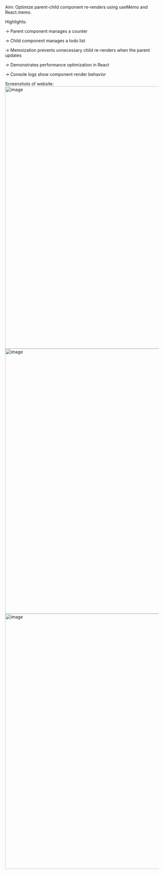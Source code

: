 Aim: Optimize parent-child component re-renders using useMemo and React.memo.

Highlights:

-> Parent component manages a counter

-> Child component manages a todo list

-> Memoization prevents unnecessary child re-renders when the parent updates

-> Demonstrates performance optimization in React

-> Console logs show component render behavior

Screenshots of website:
<img width="1903" height="858" alt="image" src="https://github.com/user-attachments/assets/560ec997-b892-4dcf-86ff-fdff61dd7c22" />
<img width="1919" height="867" alt="image" src="https://github.com/user-attachments/assets/9819bee8-9550-4f93-b9ee-a049f1d775b6" />
<img width="1919" height="835" alt="image" src="https://github.com/user-attachments/assets/f94d1c40-e672-42b9-8d0e-eec323b4074d" />
